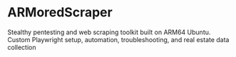 # ARMoredScraper
Stealthy pentesting and web scraping toolkit built on ARM64 Ubuntu. Custom Playwright setup, automation, troubleshooting, and real estate data collection
